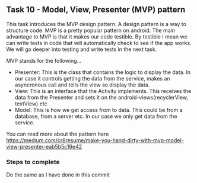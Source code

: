 ## Task 10 - Model, View, Presenter (MVP) pattern

This task introduces the MVP design pattern. A design pattern is a way to structure code. MVP is a pretty popular 
pattern on android. The main advantage to MVP is that it makes our code testible. By testible I mean we can write tests
in code that will automatically check to see if the app works. We will go deeper into testing and write tests in the 
next task.

MVP stands for the following...

- Presenter: This is the class that contains the logic to display the data. In our case it controls getting the data
from the service, makes an asyncronous call and tells the view so display the data.
- View: This is an interface that the Activity implements. This receives the data from the Presenter and sets it on the 
android-views(recyclerView, textView) etc
- Model: This is how we get access from to data. This could be from a database, from a server etc. In our case we only
get data from the service.

You can read more about the pattern here https://medium.com/cr8resume/make-you-hand-dirty-with-mvp-model-view-presenter-eab5b5c16e42

### Steps to complete

Do the same as I have done in this commit